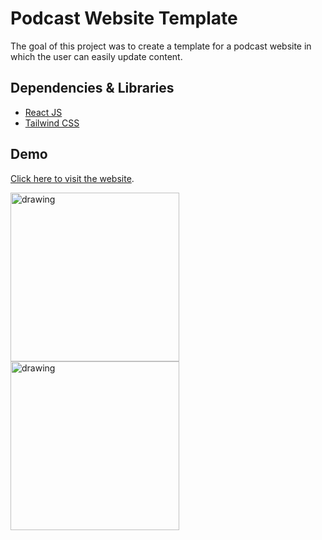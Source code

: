 # Podcast Website Template

The goal of this project was to create a template for a podcast website in which the user can easily update content. 

## Dependencies & Libraries

* [React JS](https://reactjs.org/)
* [Tailwind CSS](https://tailwindcss.com/)

## Demo

[Click here to visit the website](https://the-african-block.vercel.app/).

<img src="https://github.com/ytraiba/PodcastTemplate/blob/main/src/assets/thumbnail.png" alt="drawing" style="height:270px;"/> <img src="https://github.com/ytraiba/TheAfricanBlock/blob/main/src/assets/thumbnail2.png" alt="drawing" style="height:270px;"/>
